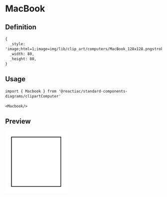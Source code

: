 # MacBook

## Definition

```
{
  _style: 'image;html=1;image=img/lib/clip_art/computers/MacBook_128x128.pngstrokeColor=none;',
  _width: 80,
  _height: 80,
}
```

## Usage

```
import { Macbook } from '@reactiac/standard-components-diagrams/clipartComputer'

<Macbook/>
```

## Preview

<img src="./macbook.png" width="200"/>
